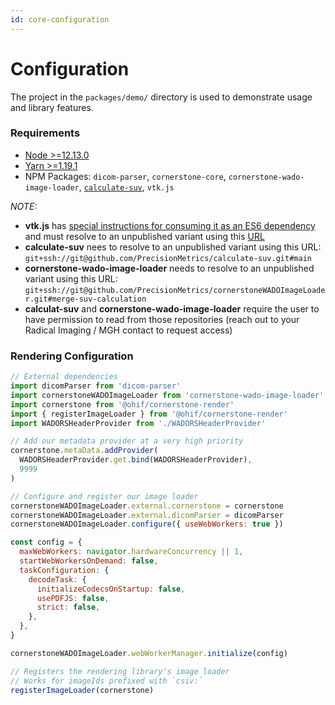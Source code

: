 ```yaml
---
id: core-configuration
---
```



# Configuration

The project in the `packages/demo/` directory is used to demonstrate usage and
library features.

### Requirements

- [Node >=12.13.0](https://nodejs.org/en/download/)
- [Yarn >=1.19.1](https://classic.yarnpkg.com/en/docs/install/)
- NPM Packages: `dicom-parser`, `cornerstone-core`, `cornerstone-wado-image-loader`, [`calculate-suv`](https://github.com/PrecisionMetrics/calculate-suv), `vtk.js`

_NOTE:_

- **vtk.js** has [special instructions for consuming it as an ES6 dependency](https://kitware.github.io/vtk-js/docs/intro_vtk_as_es6_dependency.html) and must resolve to an unpublished variant using this [URL](https://github.com/swederik/vtk-js.git#perf/md5-built)
- **calculate-suv** nees to resolve to an unpublished variant using this URL: `git+ssh://git@github.com/PrecisionMetrics/calculate-suv.git#main`
- **cornerstone-wado-image-loader** needs to resolve to an unpublished variant using this URL: `git+ssh://git@github.com/PrecisionMetrics/cornerstoneWADOImageLoader.git#merge-suv-calculation`
- **calculat-suv** and **cornerstone-wado-image-loader** require the user to have permission to read from those repositories (reach out to your Radical Imaging / MGH contact to request access)

### Rendering Configuration

```js title="packages/demo/src/helpers/initCornerstone.js"
// External dependencies
import dicomParser from 'dicom-parser'
import cornerstoneWADOImageLoader from 'cornerstone-wado-image-loader'
import cornerstone from '@ohif/cornerstone-render'
import { registerImageLoader } from '@ohif/cornerstone-render'
import WADORSHeaderProvider from './WADORSHeaderProvider'

// Add our metadata provider at a very high priority
cornerstone.metaData.addProvider(
  WADORSHeaderProvider.get.bind(WADORSHeaderProvider),
  9999
)

// Configure and register our image loader
cornerstoneWADOImageLoader.external.cornerstone = cornerstone
cornerstoneWADOImageLoader.external.dicomParser = dicomParser
cornerstoneWADOImageLoader.configure({ useWebWorkers: true })

const config = {
  maxWebWorkers: navigator.hardwareConcurrency || 1,
  startWebWorkersOnDemand: false,
  taskConfiguration: {
    decodeTask: {
      initializeCodecsOnStartup: false,
      usePDFJS: false,
      strict: false,
    },
  },
}

cornerstoneWADOImageLoader.webWorkerManager.initialize(config)

// Registers the rendering library's image loader
// Works for imageIds prefixed with `csiv:`
registerImageLoader(cornerstone)
```
